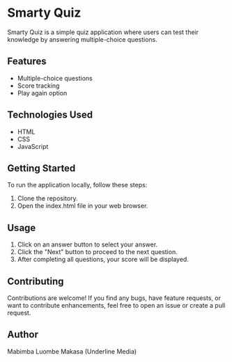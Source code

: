 # Smarty Quiz

Smarty Quiz is a simple quiz application where users can test their knowledge by answering multiple-choice questions.

## Features

- Multiple-choice questions
- Score tracking
- Play again option

## Technologies Used

- HTML
- CSS
- JavaScript

## Getting Started

To run the application locally, follow these steps:

1. Clone the repository.
2. Open the index.html file in your web browser.

## Usage
1. Click on an answer button to select your answer.
2. Click the "Next" button to proceed to the next question.
3. After completing all questions, your score will be displayed.

## Contributing

Contributions are welcome! If you find any bugs, have feature requests, or want to contribute enhancements, feel free to open an issue or create a pull request.

## Author

Mabimba Luombe Makasa (Underline Media)
